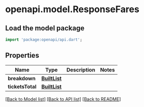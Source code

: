 # openapi.model.ResponseFares

## Load the model package
```dart
import 'package:openapi/api.dart';
```

## Properties
Name | Type | Description | Notes
------------ | ------------- | ------------- | -------------
**breakdown** | [**BuiltList<ResponseFaresBreakdownItem>**](ResponseFaresBreakdownItem.md) |  | 
**ticketsTotal** | [**BuiltList<ResponseFareTicket>**](ResponseFareTicket.md) |  | 

[[Back to Model list]](../README.md#documentation-for-models) [[Back to API list]](../README.md#documentation-for-api-endpoints) [[Back to README]](../README.md)


